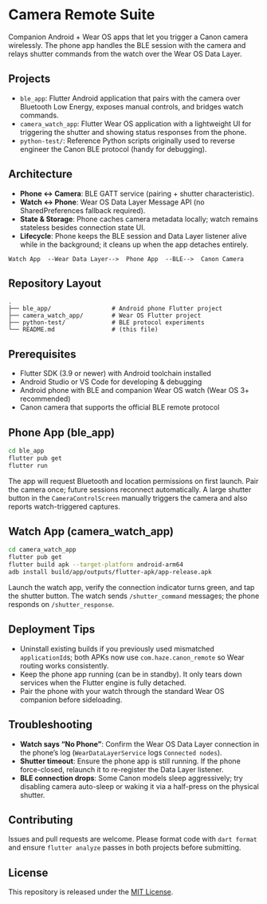# Camera Remote Suite

Companion Android + Wear OS apps that let you trigger a Canon camera wirelessly. The phone app handles the BLE session with the camera and relays shutter commands from the watch over the Wear OS Data Layer.

## Projects

- `ble_app`: Flutter Android application that pairs with the camera over Bluetooth Low Energy, exposes manual controls, and bridges watch commands.
- `camera_watch_app`: Flutter Wear OS application with a lightweight UI for triggering the shutter and showing status responses from the phone.
- `python-test/`: Reference Python scripts originally used to reverse engineer the Canon BLE protocol (handy for debugging).

## Architecture

- **Phone ↔ Camera**: BLE GATT service (pairing + shutter characteristic).
- **Watch ↔ Phone**: Wear OS Data Layer Message API (no SharedPreferences fallback required).
- **State & Storage**: Phone caches camera metadata locally; watch remains stateless besides connection state UI.
- **Lifecycle**: Phone keeps the BLE session and Data Layer listener alive while in the background; it cleans up when the app detaches entirely.

```
Watch App  --Wear Data Layer-->  Phone App  --BLE-->  Canon Camera
```

## Repository Layout

```
.
├── ble_app/                 # Android phone Flutter project
├── camera_watch_app/        # Wear OS Flutter project
├── python-test/             # BLE protocol experiments
└── README.md                # (this file)
```

## Prerequisites

- Flutter SDK (3.9 or newer) with Android toolchain installed
- Android Studio or VS Code for developing & debugging
- Android phone with BLE and companion Wear OS watch (Wear OS 3+ recommended)
- Canon camera that supports the official BLE remote protocol

## Phone App (ble_app)

```bash
cd ble_app
flutter pub get
flutter run
```

The app will request Bluetooth and location permissions on first launch. Pair the camera once; future sessions reconnect automatically. A large shutter button in the `CameraControlScreen` manually triggers the camera and also reports watch-triggered captures.

## Watch App (camera_watch_app)

```bash
cd camera_watch_app
flutter pub get
flutter build apk --target-platform android-arm64
adb install build/app/outputs/flutter-apk/app-release.apk
```

Launch the watch app, verify the connection indicator turns green, and tap the shutter button. The watch sends `/shutter_command` messages; the phone responds on `/shutter_response`.

## Deployment Tips

- Uninstall existing builds if you previously used mismatched `applicationId`s; both APKs now use `com.haze.canon_remote` so Wear routing works consistently.
- Keep the phone app running (can be in standby). It only tears down services when the Flutter engine is fully detached.
- Pair the phone with your watch through the standard Wear OS companion before sideloading.

## Troubleshooting

- **Watch says “No Phone”**: Confirm the Wear OS Data Layer connection in the phone’s log (`WearDataLayerService` logs `Connected nodes`).
- **Shutter timeout**: Ensure the phone app is still running. If the phone force-closed, relaunch it to re-register the Data Layer listener.
- **BLE connection drops**: Some Canon models sleep aggressively; try disabling camera auto-sleep or waking it via a half-press on the physical shutter.

## Contributing

Issues and pull requests are welcome. Please format code with `dart format` and ensure `flutter analyze` passes in both projects before submitting.

## License

This repository is released under the [MIT License](LICENSE).

